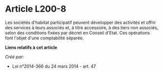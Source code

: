 # Article L200-8

Les sociétés d'habitat participatif peuvent développer des activités et offrir des services à leurs associés et, à titre
accessoire, à des tiers non associés, selon des conditions fixées par décret en Conseil d'Etat. Ces opérations font l'objet
d'une comptabilité séparée.

**Liens relatifs à cet article**

_Créé par_:

  - Loi n°2014-366 du 24 mars 2014 - art. 47
